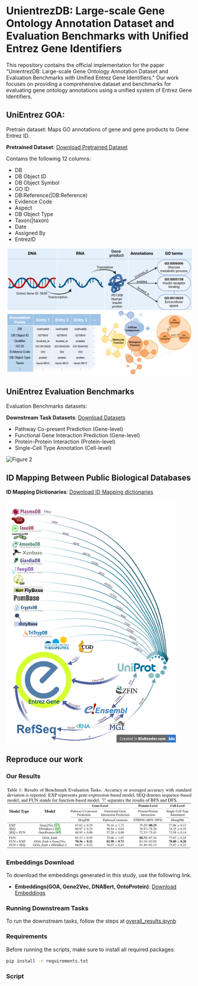 # UnientrezDB: Large-scale Gene Ontology Annotation Dataset and Evaluation Benchmarks with Unified Entrez Gene Identifiers

This repository contains the official implementation for the paper "UnientrezDB: Large-scale Gene Ontology Annotation Dataset and Evaluation Benchmarks with Unified Entrez Gene Identifiers." Our work focuses on providing a comprehensive dataset and benchmarks for evaluating gene ontology annotations using a unified system of Entrez Gene Identifiers.

## UniEntrez GOA:

Pretrain dataset: Maps GO annotations of gene and gene products to Gene Entrez ID. 

**Pretrained Dataset**: [Download Pretrained Dataset](https://drive.google.com/file/d/1DsXufybeSgEXrx8szkF0kuhASmAVOaU-/view?usp=sharing)

Contains the following 12 columns:

- DB
- DB Object ID
- DB Object Symbol
- GO ID
- DB:Reference(|DB:Reference)
- Evidence Code
- Aspect
- DB Object Type
- Taxon(|taxon)
- Date
- Assigned By
- EntrezID

![Figure 1](https://github.com/MM-YY-WW/UniEntrezDB/blob/main/Figures/goa.png)


## UniEntrez Evaluation Benchmarks

Evaluation Benchmarks datasets:

**Downstream Task Datasets**: [Download Datasets](https://drive.google.com/file/d/1fSRXO26jr1XcFn7GKqRoN_CZUbuEY8Cj/view?usp=sharing)

- Pathway Co-present Prediction (Gene-level)
- Functional Gene Interaction Prediction (Gene-level)
- Protein-Protein Interaction (Protein-level)
- Single-Cell Type Annotation (Cell-level)

![Figure 2](https://github.com/MM-YY-WW/UniEntrezDB/blob/main/Figures/evaluation_benchmark.png)


## ID Mapping Between Public Biological Databases

**ID Mapping Dictionaries**: [Download ID Mapping dictionaries](https://drive.google.com/file/d/1La80B3hUibbe94FghkTIx80DRzPfwYix/view?usp=sharing)

![Figure 3](https://github.com/MM-YY-WW/UniEntrezDB/blob/main/Figures/id_mapping_to_Database.png)

## Reproduce our work

### Our Results

![Figure 4](https://github.com/MM-YY-WW/UniEntrezDB/blob/main/Figures/Results.png)

### Embeddings Download

To download the embeddings generated in this study, use the following link.

- **Embeddings(GOA, Gene2Vec, DNABert, OntoProtein)**: [Download Embeddings](https://drive.google.com/file/d/1OcAnUT6CJEDsQk2hPlPE2tpf-hL9nDA4/view?usp=sharing)

### Running Downstream Tasks

To run the downstream tasks, follow the steps at [overall_results.ipynb]()

### Requirements

Before running the scripts, make sure to install all required packages:

```bash
pip install -r requirements.txt

```

### Script




